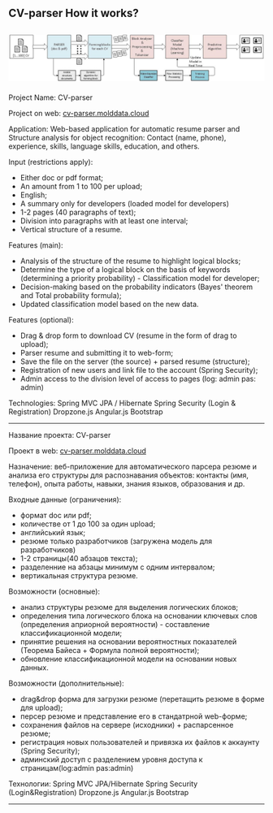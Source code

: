 CV-parser
How it works?
---------------------------
![alt tag](https://github.com/ATsyganok/cv-parser/blob/master/parser-cv_9-release_web/src/main/webapp/resources/pictures/parser%20flow.jpg)
----------------------------
Project Name: CV-parser

Project on web:  <a href="http://cv-parser.molddata.cloud/">cv-parser.molddata.cloud</a>

Application: Web-based application for automatic resume parser and Structure analysis for object recognition: Contact (name, phone), experience, skills, language skills, education, and others.

Input (restrictions apply):
- Either doc or pdf format;
- An amount from 1 to 100 per upload;
- English;
- A summary only for developers (loaded model for developers)
- 1-2 pages (40 paragraphs of text);
- Division into paragraphs with at least one interval;
- Vertical structure of a resume.
 
Features (main):
- Analysis of the structure of the resume to highlight logical blocks;
- Determine the type of a logical block on the basis of keywords (determining a priority probability) - Classification model for developer;
- Decision-making based on the probability indicators (Bayes' theorem and Total probability formula);
- Updated classification model based on the new data.
 
Features (optional):
- Drag & drop form to download CV (resume in the form of drag to upload);
- Parser resume and submitting it to web-form;
- Save the file on the server (the source) + parsed resume (structure);
- Registration of new users and link file to the account (Spring Security);
- Admin access to the division level of access to pages (log: admin pas: admin)
 
Technologies:
Spring MVC
JPA / Hibernate
Spring Security (Login & Registration)
Dropzone.js
Angular.js
Bootstrap
 
-----------------------------------------
Название проекта: CV-parser

Проект в web:  <a href="http://cv-parser.molddata.cloud/">cv-parser.molddata.cloud</a>
 
Назначение: веб-приложение для автоматического парсера резюме и анализа его структуры для распознавания объектов: контакты (имя, телефон), опыта работы, навыки, знания языков, образования и др.
 
Входные данные (ограничения):
- формат doc или pdf;
- количестве от 1 до 100 за один upload;
- английський язык;
- резюме только разработчиков (загружена модель для разработчиков)
- 1-2 страницы(40 абзацов текста);
- разделенние на абзацы минимум с одним интервалом;
- вертикальная структура резюме.
 
Возможности (основные):
- анализ структуры резюме для выделения логических блоков;
- определения типа логического блока на основании ключевых слов (определения априорной вероятности) - составление классификационной модели;
- принятие решения на основании вероятностных показателей (Теорема Байеса + Формула полной вероятности);
- обновление классификационной модели на основании новых данных.
 
Возможности (дополнительные):
- drag&drop форма для загрузки резюме (перетащить резюме в форме для upload);
- персер резюме и представление его в стандатрной web-форме;
- сохранения файлов на сервере (исходники) + распарсенное резюме;
- регистрация новых пользователей и привязка их файлов к аккаунту (Spring Security);
- админский доступ с разделением уровня доступа к страницам(log:admin pas:admin)
 
Технологии:
Spring MVC
JPA/Hibernate
Spring Security (Login&Registration)
Dropzone.js
Angular.js
Bootstrap
 
-------------------------------------
